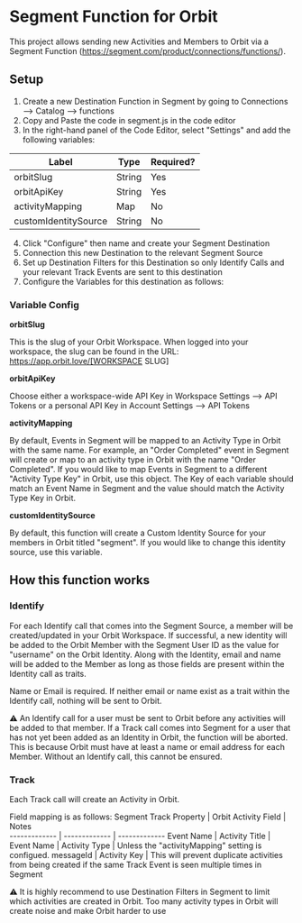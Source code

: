 
# Segment Function for Orbit

This project allows sending new Activities and Members to Orbit via a Segment Function (https://segment.com/product/connections/functions/).

## Setup

1. Create a new Destination Function in Segment by going to Connections --> Catalog --> functions
2. Copy and Paste the code in segment.js in the code editor
3. In the right-hand panel of the Code Editor, select "Settings" and add the following variables:

Label         | Type          | Required?     
------------- | ------------- | -------------
orbitSlug  | String  | Yes
orbitApiKey  | String  | Yes
activityMapping | Map | No
customIdentitySource | String | No

4. Click "Configure" then name and create your Segment Destination
5. Connection this new Destination to the relevant Segment Source
6. Set up Destination Filters for this Destination so only Identify Calls and your relevant Track Events are sent to this destination
7. Configure the Variables for this destination as follows:

### Variable Config 
**orbitSlug**

This is the slug of your Orbit Workspace. When logged into your workspace, the slug can be found in the URL: https://app.orbit.love/[WORKSPACE SLUG]

**orbitApiKey**

Choose either a workspace-wide API Key in Workspace Settings --> API Tokens or a personal API Key in Account Settings --> API Tokens

**activityMapping**

By default, Events in Segment will be mapped to an Activity Type in Orbit with the same name. For example, an "Order Completed" event in Segment will create or map to an activity type in Orbit with the name "Order Completed". If you would like to map Events in Segment to a different "Activity Type Key" in Orbit, use this object. The Key of each variable should match an Event Name in Segment and the value should match the Activity Type Key in Orbit.

**customIdentitySource**

By default, this function will create a Custom Identity Source for your members in Orbit titled "segment". If you would like to change this identity source, use this variable.

## How this function works
### Identify
For each Identify call that comes into the Segment Source, a member will be created/updated in your Orbit Workspace. If successful, a new identity will be added to the Orbit Member with the Segment User ID as the value for "username" on the Orbit Identity. Along with the Identity, email and name will be added to the Member as long as those fields are present within the Identity call as traits.

 Name or Email is required. If neither email or name exist as a trait within the Identify call, nothing will be sent to Orbit. 

:warning: An Identify call for a user must be sent to Orbit before any activities will be added to that member. If a Track call comes into Segment for a user that has not yet been added as an Identity in Orbit, the function will be aborted. This is because Orbit must have at least a name or email address for each Member. Without an Identify call, this cannot be ensured.

### Track
Each Track call will create an Activity in Orbit. 

Field mapping is as follows:
Segment Track Property         | Orbit Activity Field | Notes     
------------- | ------------- | -------------
Event Name  | Activity Title  | 
Event Name  | Activity Type  | Unless the "activityMapping" setting is configued.
messageId | Activity Key | This will prevent duplicate activities from being created if the same Track Event is seen multiple times in Segment

:warning: It is highly recommend to use Destination Filters in Segment to limit which activities are created in Orbit. Too many activity types in Orbit will create noise and make Orbit harder to use
